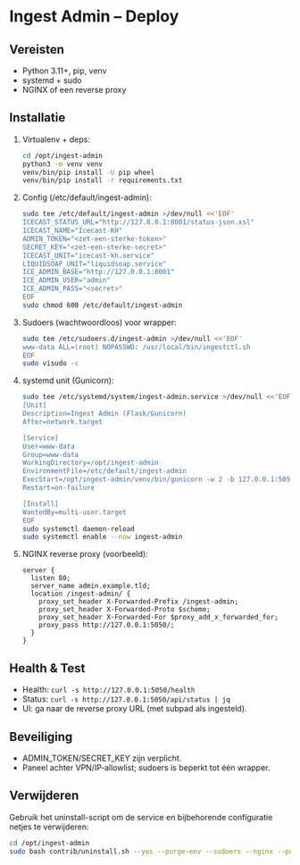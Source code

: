 # Ingest Admin – Deploy

## Vereisten
- Python 3.11+, pip, venv
- systemd + sudo
- NGINX of een reverse proxy

## Installatie
1. Virtualenv + deps:
   ```bash
   cd /opt/ingest-admin
   python3 -m venv venv
   venv/bin/pip install -U pip wheel
   venv/bin/pip install -r requirements.txt
   ```

2. Config (/etc/default/ingest-admin):
   ```bash
   sudo tee /etc/default/ingest-admin >/dev/null <<'EOF'
   ICECAST_STATUS_URL="http://127.0.0.1:8001/status-json.xsl"
   ICECAST_NAME="Icecast-KH"
   ADMIN_TOKEN="<zet-een-sterke-token>"
   SECRET_KEY="<zet-een-sterke-secret>"
   ICECAST_UNIT="icecast-kh.service"
   LIQUIDSOAP_UNIT="liquidsoap.service"
   ICE_ADMIN_BASE="http://127.0.0.1:8001"
   ICE_ADMIN_USER="admin"
   ICE_ADMIN_PASS="<secret>"
   EOF
   sudo chmod 600 /etc/default/ingest-admin
   ```

3. Sudoers (wachtwoordloos) voor wrapper:
   ```bash
   sudo tee /etc/sudoers.d/ingest-admin >/dev/null <<'EOF'
   www-data ALL=(root) NOPASSWD: /usr/local/bin/ingestctl.sh
   EOF
   sudo visudo -c
   ```

4. systemd unit (Gunicorn):
   ```bash
   sudo tee /etc/systemd/system/ingest-admin.service >/dev/null <<'EOF'
   [Unit]
   Description=Ingest Admin (Flask/Gunicorn)
   After=network.target

   [Service]
   User=www-data
   Group=www-data
   WorkingDirectory=/opt/ingest-admin
   EnvironmentFile=/etc/default/ingest-admin
   ExecStart=/opt/ingest-admin/venv/bin/gunicorn -w 2 -b 127.0.0.1:5050 wsgi:app
   Restart=on-failure

   [Install]
   WantedBy=multi-user.target
   EOF
   sudo systemctl daemon-reload
   sudo systemctl enable --now ingest-admin
   ```

5. NGINX reverse proxy (voorbeeld):
   ```nginx
   server {
     listen 80;
     server_name admin.example.tld;
     location /ingest-admin/ {
       proxy_set_header X-Forwarded-Prefix /ingest-admin;
       proxy_set_header X-Forwarded-Proto $scheme;
       proxy_set_header X-Forwarded-For $proxy_add_x_forwarded_for;
       proxy_pass http://127.0.0.1:5050/;
     }
   }
   ```

## Health & Test
- Health: `curl -s http://127.0.0.1:5050/health`
- Status: `curl -s http://127.0.0.1:5050/api/status | jq` 
- UI: ga naar de reverse proxy URL (met subpad als ingesteld).

## Beveiliging
- ADMIN_TOKEN/SECRET_KEY zijn verplicht.
- Paneel achter VPN/IP‑allowlist; sudoers is beperkt tot één wrapper.

## Verwijderen
Gebruik het uninstall-script om de service en bijbehorende configuratie netjes te verwijderen:

```bash
cd /opt/ingest-admin
sudo bash contrib/uninstall.sh --yes --purge-env --sudoers --nginx --purge-venv
```


